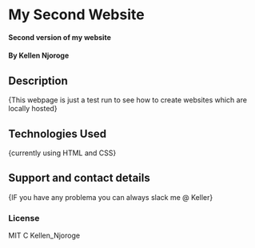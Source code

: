 # My Second Website
#### Second version of my website
#### By Kellen Njoroge
## Description
 {This webpage is just a test run to see how to create websites which are locally hosted}
## Technologies Used
{currently using HTML and CSS}
## Support and contact details
{IF you have any problema you can always slack me @ Keller}
### License
MIT C Kellen_Njoroge
